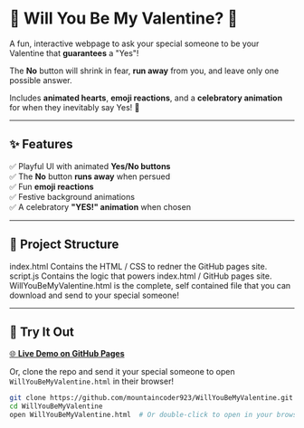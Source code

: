 # 💖 Will You Be My Valentine? 💖

A fun, interactive webpage to ask your special someone to be your Valentine that **guarantees** a "Yes"! 

The **No** button will shrink in fear, **run away** from you, and leave only one possible answer.  

Includes **animated hearts**, **emoji reactions**, and a **celebratory animation** for when they inevitably say Yes! 🎉

---

## ✨ Features

✅ Playful UI with animated **Yes/No buttons**  
✅ The **No** button **runs away** when persued  
✅ Fun **emoji reactions**   
✅ Festive background animations  
✅ A celebratory **"YES!" animation** when chosen

---

## 📂 Project Structure

index.html Contains the HTML / CSS to redner the GitHub pages site.  
script.js Contains the logic that powers index.html / GitHub pages site.  
WillYouBeMyValentine.html is the complete, self contained file that you can download and send to your special someone!


---

## 🚀 Try It Out

[🌐 **Live Demo on GitHub Pages**](https://mountaincoder923.github.io/WillYouBeMyValentine/)

Or, clone the repo and send it your special someone to open `WillYouBeMyValentine.html` in their browser!

```bash
git clone https://github.com/mountaincoder923/WillYouBeMyValentine.git
cd WillYouBeMyValentine
open WillYouBeMyValentine.html  # Or double-click to open in your browser
